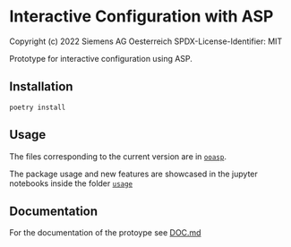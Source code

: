 # Interactive Configuration with ASP
Copyright (c) 2022 Siemens AG Oesterreich
SPDX-License-Identifier: MIT


Prototype for interactive configuration using ASP.

## Installation
```
poetry install
```


## Usage

The files corresponding to the current version are in [`ooasp`](ooasp).

The package usage and new features are showcased in the jupyter notebooks inside the folder [`usage`](usage)

## Documentation

For the documentation of the protoype see [DOC.md](DOC.md)